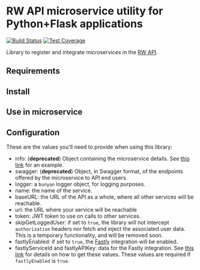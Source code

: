 # RW API microservice utility for Python+Flask applications

[![Build Status](https://travis-ci.com/resource-watch/rw-api-microservice-python.svg?branch=main)](https://travis-ci.com/resource-watch/rw-api-microservice-python)
[![Test Coverage](https://api.codeclimate.com/v1/badges/fe857a0082ab7d0bbd64/test_coverage)](https://codeclimate.com/github/resource-watch/rw-api-microservice-python/test_coverage)

Library to register and integrate microservices in the [RW API](https://api.resourcewatch.org/).


## Requirements


## Install


## Use in microservice




## Configuration

These are the values you'll need to provide when using this library:

- info: (**deprecated**) Object containing the microservice details. See [this link](https://github.com/resource-watch/dataset/blob/ab23e379362680e9899ac8f191589988f0b7c1cd/app/microservice/register.json) for an example.
- swagger: (**deprecated**) Object, in Swagger format, of the endpoints offered by the microservice to API end users.
- logger: a `bunyan` logger object, for logging purposes.
- name: the name of the service.
- baseURL: the URL of the API as a whole, where all other services will be reachable.
- url: the URL where your service will be reachable
- token: JWT token to use on calls to other services.
- skipGetLoggedUser: if set to `true`, the library will not intercept `authorization` headers nor fetch and inject the associated user data. This is a temporary functionality, and will be removed soon.
- fastlyEnabled: if set to `true`, the [Fastly](https://www.fastly.com/) integration will be enabled.
- fastlyServiceId and fastlyAPIKey: data for the Fastly integration. See [this link](https://docs.fastly.com/en/guides/finding-and-managing-your-account-info) for details on how to get these values. These values are required if `fastlyEnabled` is `true`.
